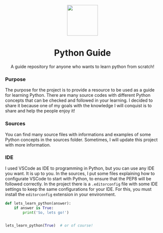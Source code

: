 <p align="center">
    <img src="https://upload.wikimedia.org/wikipedia/commons/thumb/c/c3/Python-logo-notext.svg/1200px-Python-logo-notext.svg.png" width="100px" />
    <h1 align="center">Python Guide</h1>
    <p align="center">A guide repository for anyone who wants to learn python from scratch!</p>
</p>

### Purpose
The purpose for the project is to provide a resource to be used as a guide for learning Python. There are many source codes with different Python concepts that can be checked and followed in your learning. I decided to share it because one of my goals with the knowledge I will conquist is to share and help the people enjoy it!

### Sources
You can find many source files with informations and examples of some Python concepts in the sources folder. Sometimes, I will update this project with more information.

### IDE
I used VSCode as IDE to programming in Python, but you can use any IDE you want. It is up to you. In the sources, I put some files explaining how to configurate VSCode to start with Python, to ensure that the PEP8 will be followed correctly. In the project there is a `.editorconfig` file with some IDE settings to keep the same configurations for your IDE. For this, you must install the `editorconfig` extension in your environment.

```python
def lets_learn_python(answer):
    if answer is True:
        print('So, lets go!')


lets_learn_python(True)  # or of course!
```
